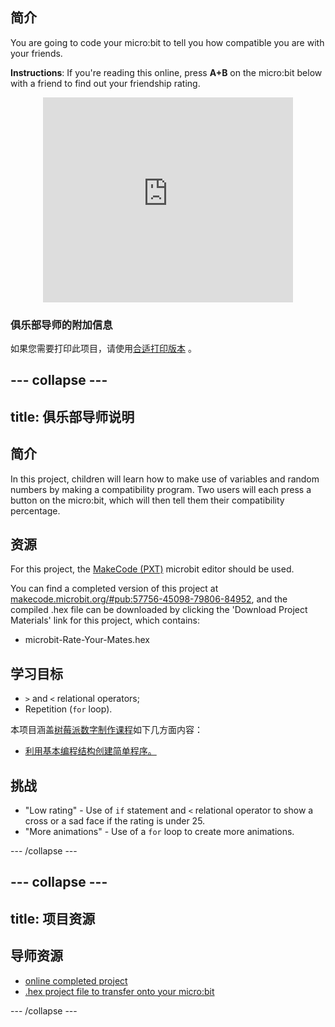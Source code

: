 ## 简介

You are going to code your micro:bit to tell you how compatible you are with your friends.

**Instructions**: If you're reading this online, press **A+B** on the micro:bit below with a friend to find out your friendship rating.

<div class="trinket" style="width:400px;margin: 0 auto;">
<div style="position:relative;height:0;padding-bottom:81.97%;overflow:hidden;"><iframe style="position:absolute;top:0;left:0;width:100%;height:100%;" src="https://makecode.microbit.org/---run?id=_iLDhcVa0K2Fd" allowfullscreen="allowfullscreen" sandbox="allow-popups allow-scripts allow-same-origin" frameborder="0"></iframe></div>
</div>

### 俱乐部导师的附加信息

如果您需要打印此项目，请使用[合适打印版本](https://projects.raspberrypi.org/en/projects/rate-your-mates/print) 。

## \--- collapse \---

## title: 俱乐部导师说明

## 简介

In this project, children will learn how to make use of variables and random numbers by making a compatibility program. Two users will each press a button on the micro:bit, which will then tell them their compatibility percentage.

## 资源

For this project, the [MakeCode (PXT)](http://jumpto.cc/mb-new) microbit editor should be used.

You can find a completed version of this project at [makecode.microbit.org/#pub:57756-45098-79806-84952](https://makecode.microbit.org/#pub:57756-45098-79806-84952), and the compiled .hex file can be downloaded by clicking the 'Download Project Materials' link for this project, which contains:

* microbit-Rate-Your-Mates.hex

## 学习目标

* `>` and `<` relational operators;
* Repetition (`for` loop).

本项目涵盖[树莓派数字制作课程](http://rpf.io/curriculum)如下几方面内容：

* [利用基本编程结构创建简单程序。](https://www.raspberrypi.org/curriculum/programming/creator)

## 挑战

* "Low rating" - Use of `if` statement and `<` relational operator to show a cross or a sad face if the rating is under 25.
* "More animations" - Use of a `for` loop to create more animations.

\--- /collapse \---

## \--- collapse \---

## title: 项目资源

## 导师资源

* [online completed project](https://makecode.microbit.org/#pub:57756-45098-79806-84952)
* [.hex project file to transfer onto your micro:bit](resources/microbit-Rate-Your-Mates.hex)

\--- /collapse \---